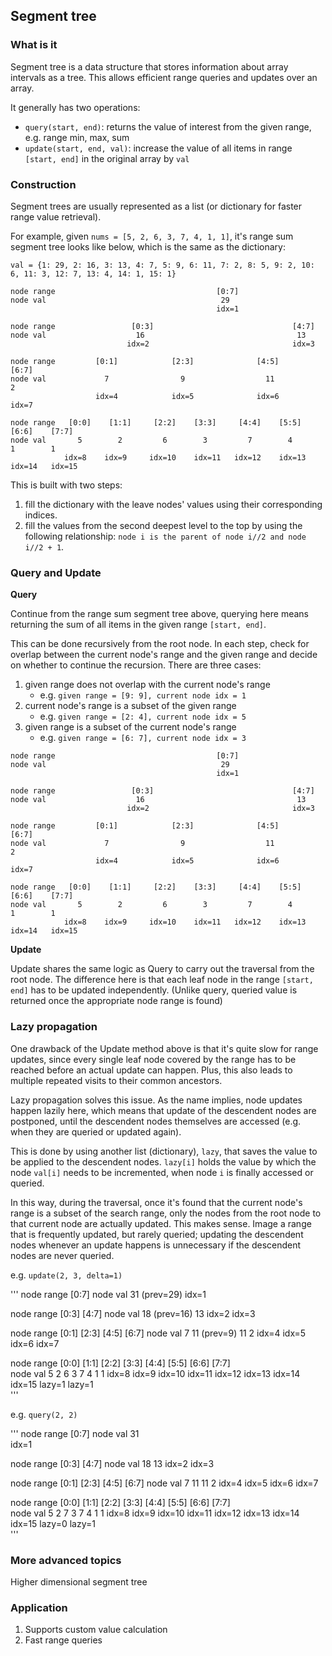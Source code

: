 ## Segment tree

### What is it
Segment tree is a data structure that stores information about array intervals as a tree.
This allows efficient range queries and updates over an array.

It generally has two operations:
- `query(start, end)`: returns the value of interest from the given range, e.g. range min, max, sum
- `update(start, end, val)`: increase the value of all items in range `[start, end]` in the original array by `val`


### Construction
Segment trees are usually represented as a list (or dictionary for faster range value retrieval).

For example, given `nums = [5, 2, 6, 3, 7, 4, 1, 1]`, 
it's range sum segment tree looks like below, which is the same as the dictionary:

`val = {1: 29, 2: 16, 3: 13, 4: 7, 5: 9, 6: 11, 7: 2, 8: 5, 9: 2, 10: 6, 11: 3, 12: 7, 13: 4, 14: 1, 15: 1}` 

```
node range                                    [0:7]
node val                                       29
                                              idx=1

node range                 [0:3]                               [4:7]
node val                    16                                  13
                          idx=2                                idx=3

node range         [0:1]            [2:3]              [4:5]            [6:7]
node val             7                9                  11               2
                   idx=4            idx=5              idx=6            idx=7

node range   [0:0]    [1:1]     [2:2]    [3:3]     [4:4]    [5:5]    [6:6]    [7:7]      
node val       5        2         6        3         7        4        1        1
            idx=8    idx=9     idx=10    idx=11   idx=12    idx=13   idx=14   idx=15
```

This is built with two steps:
1. fill the dictionary with the leave nodes' values using their corresponding indices.
2. fill the values from the second deepest level to the top by using the following relationship: `node i is the parent of node i//2 and node i//2 + 1`. 

### Query and Update 
**Query**

Continue from the range sum segment tree above, querying here means returning the sum of all items in the given range `[start, end]`. 

This can be done recursively from the root node. In each step, check for overlap between the current node's range and 
the given range and decide on whether to continue the recursion. There are three cases:
1. given range does not overlap with the current node's range
    - e.g. `given range = [9: 9], current node idx = 1`
2. current node's range is a subset of the given range 
    - e.g. `given range = [2: 4], current node idx = 5`
3. given range is a subset of the current node's range 
    - e.g. `given range = [6: 7], current node idx = 3`

```
node range                                    [0:7]
node val                                       29
                                              idx=1

node range                 [0:3]                               [4:7]
node val                    16                                  13
                          idx=2                                idx=3

node range         [0:1]            [2:3]              [4:5]            [6:7]
node val             7                9                  11               2
                   idx=4            idx=5              idx=6            idx=7

node range   [0:0]    [1:1]     [2:2]    [3:3]     [4:4]    [5:5]    [6:6]    [7:7]      
node val       5        2         6        3         7        4        1        1
            idx=8    idx=9     idx=10    idx=11   idx=12    idx=13   idx=14   idx=15
```

**Update**

Update shares the same logic as Query to carry out the traversal from the root node.
The difference here is that each leaf node in the range `[start, end]` has to be updated independently.
(Unlike query, queried value is returned once the appropriate node range is found)

### Lazy propagation
One drawback of the Update method above is that it's quite slow for range updates, 
since every single leaf node covered by the range has to be reached before an actual update can happen. 
Plus, this also leads to multiple repeated visits to their common ancestors.

Lazy propagation solves this issue. 
As the name implies, node updates happen lazily here, which means that update of the descendent nodes are postponed,
until the descendent nodes themselves are accessed (e.g. when they are queried or updated again).

This is done by using another list (dictionary), `lazy`, that saves the value to be applied to the descendent nodes.
`lazy[i]` holds the value by which the node `val[i]` needs to be incremented, when node `i` is finally accessed or queried. 

In this way, during the traversal, once it's found that the current node's range is a subset of the search range,
 only the nodes from the root node to that current node are actually updated. 
This makes sense. 
Image a range that is frequently updated, but rarely queried; updating the descendent nodes whenever 
an update happens is unnecessary if the descendent nodes are never queried. 

e.g. `update(2, 3, delta=1)`

'''
node range                                    [0:7]
node val                                       31 (prev=29)
                                              idx=1

node range                 [0:3]                               [4:7]
node val                    18 (prev=16)                        13
                          idx=2                                idx=3

node range         [0:1]            [2:3]              [4:5]            [6:7]
node val             7                11 (prev=9)       11                2
                   idx=4            idx=5              idx=6            idx=7

node range   [0:0]    [1:1]     [2:2]    [3:3]     [4:4]    [5:5]    [6:6]    [7:7]      
node val       5        2         6        3         7        4        1        1
            idx=8    idx=9     idx=10    idx=11   idx=12    idx=13   idx=14   idx=15
                               lazy=1    lazy=1        
'''


e.g. `query(2, 2)`

'''
node range                                    [0:7]
node val                                       31  
                                              idx=1

node range                 [0:3]                               [4:7]
node val                    18                                   13
                          idx=2                                idx=3

node range         [0:1]            [2:3]              [4:5]            [6:7]
node val             7                11                11                2
                   idx=4            idx=5              idx=6            idx=7

node range   [0:0]    [1:1]     [2:2]    [3:3]     [4:4]    [5:5]    [6:6]    [7:7]      
node val       5        2         7        3         7        4        1        1
            idx=8    idx=9     idx=10    idx=11   idx=12    idx=13   idx=14   idx=15
                               lazy=0    lazy=1        
'''


### More advanced topics 
Higher dimensional segment tree

### Application 
1. Supports custom value calculation 
2. Fast range queries  
